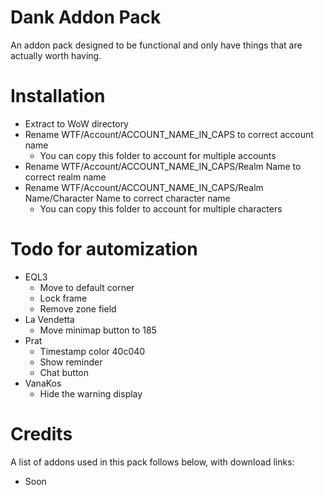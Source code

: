 # Dank Addon Pack
An addon pack designed to be functional and only have things that are actually worth having.

# Installation
- Extract to WoW directory
- Rename WTF/Account/ACCOUNT_NAME_IN_CAPS to correct account name
  - You can copy this folder to account for multiple accounts
- Rename WTF/Account/ACCOUNT_NAME_IN_CAPS/Realm Name to correct realm name
- Rename WTF/Account/ACCOUNT_NAME_IN_CAPS/Realm Name/Character Name to correct character name
  - You can copy this folder to account for multiple characters

# Todo for automization
- EQL3
  - Move to default corner
  - Lock frame
  - Remove zone field
- La Vendetta
  - Move minimap button to 185
- Prat
  - Timestamp color 40c040
  - Show reminder
  - Chat button
- VanaKos
  - Hide the warning display

# Credits
A list of addons used in this pack follows below, with download links:

- Soon
